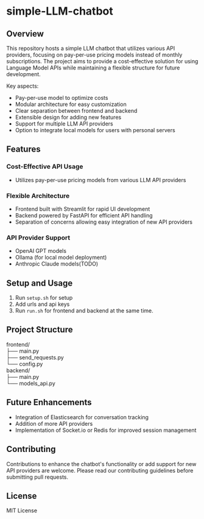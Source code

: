 # simple-LLM-chatbot

## Overview
This repository hosts a simple LLM chatbot that utilizes various API providers, focusing on pay-per-use pricing models instead of monthly subscriptions. The project aims to provide a cost-effective solution for using Language Model APIs while maintaining a flexible structure for future development.

Key aspects:
- Pay-per-use model to optimize costs
- Modular architecture for easy customization
- Clear separation between frontend and backend
- Extensible design for adding new features
- Support for multiple LLM API providers
- Option to integrate local models for users with personal servers


## Features

### Cost-Effective API Usage
- Utilizes pay-per-use pricing models from various LLM API providers

### Flexible Architecture
- Frontend built with Streamlit for rapid UI development
- Backend powered by FastAPI for efficient API handling
- Separation of concerns allowing easy integration of new API providers

### API Provider Support
- OpenAI GPT models
- Ollama (for local model deployment)
- Anthropic Claude models(TODO)

## Setup and Usage
1. Run `setup.sh` for setup
2. Add urls and api keys
3. Run `run.sh` for frontend and backend at the same time.

## Project Structure
frontend/<br>
├── main.py<br>
├── send_requests.py<br>
└── config.py<br>
backend/<br>
├── main.py<br>
└── models_api.py



## Future Enhancements
- Integration of Elasticsearch for conversation tracking
- Addition of more API providers
- Implementation of Socket.io or Redis for improved session management

## Contributing
Contributions to enhance the chatbot's functionality or add support for new API providers are welcome. Please read our contributing guidelines before submitting pull requests.


## License
MIT License
